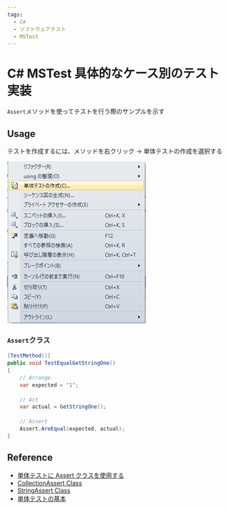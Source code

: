 ```yaml
---
tags:
  - C#
  - ソフトウェアテスト
  - MSTest
---
```


# C# MSTest 具体的なケース別のテスト実装

`Assert`メソッドを使ってテストを行う際のサンプルを示す

## Usage

テストを作成するには、メソッドを右クリック -> 単体テストの作成を選択する

![create unittest](img/mstest_create_unittest.png)

### `Assert`クラス

```cs
[TestMethod()]
public void TestEqualGetStringOne()
{
    // Arrange
    var expected = "1";

    // Act
    var actual = GetStringOne();

    // Assert
    Assert.AreEqual(expected, actual);
}
```

## Reference
- [単体テストに Assert クラスを使用する](https://learn.microsoft.com/ja-jp/visualstudio/test/using-the-assert-classes?view=vs-2022)
- [CollectionAssert Class](https://learn.microsoft.com/ja-jp/dotnet/api/microsoft.visualstudio.testtools.unittesting.collectionassert?view=visualstudiosdk-2022)
- [StringAssert Class](https://learn.microsoft.com/ja-jp/dotnet/api/microsoft.visualstudio.testtools.unittesting.stringassert?view=visualstudiosdk-2022)
- [単体テストの基本](https://learn.microsoft.com/ja-jp/visualstudio/test/unit-test-basics?source=recommendations&view=vs-2022)